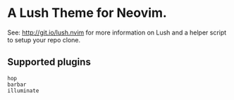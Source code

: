 # A Lush Theme for Neovim.

See: http://git.io/lush.nvim for more information on Lush and a helper script
to setup your repo clone.


## Supported plugins

```
hop
barbar
illuminate
```
